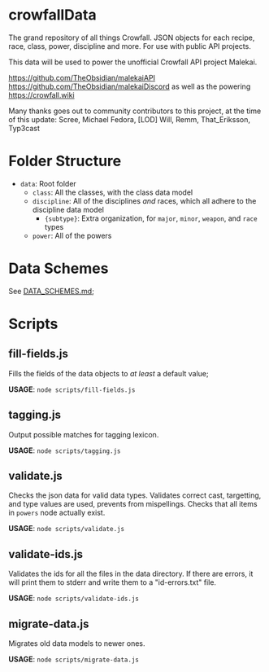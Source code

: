 # crowfallData
The grand repository of all things Crowfall. JSON objects for each recipe, race, class, power, discipline and more. For use with public API projects.

This data will be used to power the unofficial Crowfall API project Malekai.

https://github.com/TheObsidian/malekaiAPI
https://github.com/TheObsidian/malekaiDiscord
as well as the powering https://crowfall.wiki

Many thanks goes out to community contributors to this project, at the time of this update:
Scree, Michael Fedora, [LOD] Will, Remm, That_Eriksson, Typ3cast

# Folder Structure
- `data`: Root folder
  - `class`: All the classes, with the class data model
  - `discipline`: All of the disciplines *and* races, which all adhere to the discipline data model
    - `{subtype}`: Extra organization, for `major`, `minor`, `weapon`, and `race` types
  - `power`: All of the powers

# Data Schemes

See [DATA_SCHEMES.md](DATA_SCHEMES.md);

# Scripts

## fill-fields.js
Fills the fields of the data objects to *at least* a default value;

**USAGE**: `node scripts/fill-fields.js`

## tagging.js
Output possible matches for tagging lexicon.

**USAGE**: `node scripts/tagging.js`

## validate.js
Checks the json data for valid data types.  Validates correct cast, targetting, and type values are used, prevents from mispellings. Checks that all items in `powers` node actually exist.

**USAGE**: `node scripts/validate.js`

## validate-ids.js
Validates the ids for all the files in the data directory. If there are errors,
it will print them to stderr and write them to a "id-errors.txt" file.

**USAGE**: `node scripts/validate-ids.js`

## migrate-data.js
Migrates old data models to newer ones.

**USAGE**: `node scripts/migrate-data.js`
